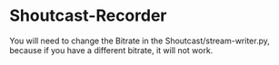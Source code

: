 Shoutcast-Recorder
=====================

You will need to change the Bitrate in the Shoutcast/stream-writer.py, because if you have a different bitrate, it will not work.
